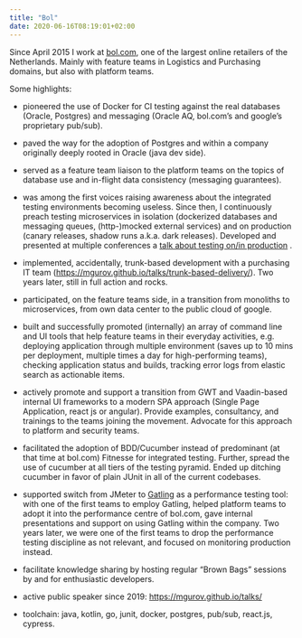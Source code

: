 ```yaml
---
title: "Bol"
date: 2020-06-16T08:19:01+02:00
---
```


Since April 2015 I work at [bol.com](https://bol.com), one of the largest online retailers of the Netherlands. Mainly with feature teams in Logistics and Purchasing domains, but also with platform teams. 

Some highlights: 

* pioneered the use of Docker for CI testing against the real databases (Oracle, Postgres) and messaging (Oracle AQ, bol.com’s and google’s proprietary pub/sub).

* paved the way for the adoption of Postgres and within a company originally deeply rooted in Oracle (java dev side).

* served as a feature team liaison to the platform teams on the topics of database use and in-flight data consistency (messaging guarantees).

* was among the first voices raising awareness about the integrated testing environments becoming useless. Since then, I continuously preach testing microservices in isolation (dockerized databases and messaging queues, (http-)mocked external services) and on production (canary releases, shadow runs a.k.a. dark releases). Developed and presented at multiple conferences a [talk about testing on/in production](https://mgurov.github.io/talks/testing-on-production/) .

* implemented, accidentally, trunk-based development with a purchasing IT team (https://mgurov.github.io/talks/trunk-based-delivery/). Two years later, still in full action and rocks.

* participated, on the feature teams side, in a transition from monoliths to microservices, from own data center to the public cloud of google. 

* built and successfully promoted (internally) an array of command line and UI tools that help feature teams in their everyday activities, e.g. deploying application through multiple environment (saves up to 10 mins per deployment, multiple times a day for high-performing teams), checking application status and builds, tracking error logs from elastic search as actionable items. 

* actively promote and support a transition from GWT and Vaadin-based internal UI frameworks to a modern SPA approach (Single Page Application, react js or angular). Provide examples, consultancy, and trainings to the teams joining the movement. Advocate for this approach to platform and security teams. 

* facilitated the adoption of BDD/Cucumber instead of predominant (at that time at bol.com) Fitnesse for integrated testing. Further, spread the use of cucumber at all tiers of the testing pyramid. Ended up ditching cucumber in favor of plain JUnit in all of the current codebases.

* supported switch from JMeter to [Gatling](https://gatling.io) as a performance testing tool: with one of the first teams to employ Gatling, helped platform teams to adopt it into the performance centre of bol.com, gave internal presentations and support on using Gatling within the company. Two years later, we were one of the first teams to drop the performance testing discipline as not relevant, and focused on monitoring production instead.

* facilitate knowledge sharing by hosting regular “Brown Bags” sessions by and for enthusiastic developers.

* active public speaker since 2019: https://mgurov.github.io/talks/ 

* toolchain: java, kotlin, go, junit, docker, postgres, pub/sub, react.js, cypress.